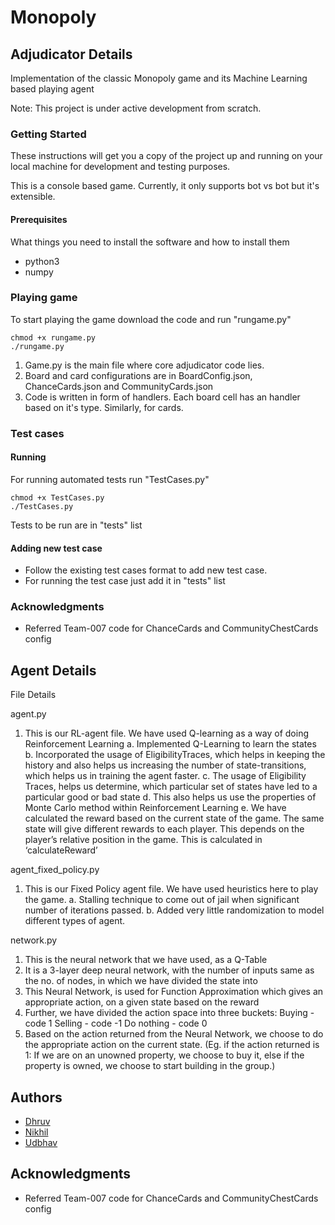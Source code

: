 # Monopoly


## Adjudicator Details

Implementation of the classic Monopoly game and its Machine Learning based playing agent

Note: This project is under active development from scratch.

### Getting Started

These instructions will get you a copy of the project up and running on your local machine for development and testing purposes.

This is a console based game. Currently, it only supports bot vs bot but it's extensible.

#### Prerequisites

What things you need to install the software and how to install them

* python3
* numpy

### Playing game
To start playing the game download the code and run "rungame.py"
```
chmod +x rungame.py
./rungame.py
```

1. Game.py is the main file where core adjudicator code lies.
2. Board and card configurations are in BoardConfig.json, ChanceCards.json and CommunityCards.json
3. Code is written in form of handlers. Each board cell has an handler based on it's type. Similarly, for cards.


### Test cases

#### Running
For running automated tests run "TestCases.py"
```
chmod +x TestCases.py
./TestCases.py
```
Tests to be run are in "tests" list

#### Adding new test case
* Follow the existing test cases format to add new test case. 
* For running the test case just add it in "tests" list

### Acknowledgments
* Referred Team-007 code for ChanceCards and CommunityChestCards config


## Agent Details

File Details

agent.py
1. This is our RL-agent file. We have used Q-learning as a way of doing Reinforcement Learning
    a. Implemented Q-Learning to learn the states
    b. Incorporated the usage of EligibilityTraces, which helps in keeping the history and also helps us increasing the number of state-transitions, which helps us in training the agent faster. 
    c. The usage of Eligibility Traces, helps us determine, which particular set of states have led to a particular good or bad state
    d. This also helps us use the properties of Monte Carlo method within Reinforcement Learning 
    e. We have calculated the reward based on the current state of the game. The same state will give different rewards to each player. This depends on the player’s relative position in the game. This is calculated in ‘calculateReward’     

agent_fixed_policy.py
1. This is our Fixed Policy agent file. We have used heuristics here to play the game.
	a. Stalling technique to come out of jail when significant number of iterations passed.
	b. Added very little randomization to model different types of agent.


network.py
1. This is the neural network that we have used, as a Q-Table
2. It is a 3-layer deep neural network, with the number of inputs same as the no. of nodes, in which we have divided the state into
3. This Neural Network, is used for Function Approximation which gives an appropriate action, on a given state based on the reward
4. Further, we have divided the action space into three buckets:
    Buying - code 1
    Selling - code -1
    Do nothing - code 0
5. Based on the action returned from the Neural Network, we choose to do the appropriate action on the current state. (Eg. if the action returned is 1: If we are on an unowned property, we choose to buy it, else if the property is owned, we choose to start building in the group.)


## Authors
* [Dhruv](https://github.com/DhruvSuri)
* [Nikhil](https://github.com/nikhilsid)
* [Udbhav](https://github.com/udbhav-sharma)

## Acknowledgments
* Referred Team-007 code for ChanceCards and CommunityChestCards config

